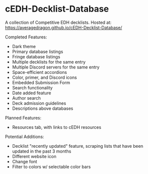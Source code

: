 # cEDH-Decklist-Database
A collection of Competitive EDH decklists.
Hosted at: https://averagedragon.github.io/cEDH-Decklist-Database/

Completed Features:
- Dark theme
- Primary database listings
- Fringe database listings
- Multiple decklists for the same entry
- Multiple Discord servers for the same entry
- Space-efficient accordions
- Color, primer, and Discord icons
- Embedded Submission Form
- Search functionality
- Date added feature
- Author search
- Deck admission guidelines
- Descriptions above databases

Planned Features:
- Resources tab, with links to cEDH resources

Potential Additions:
- Decklist "recently updated" feature, scraping lists that have been updated in the past 3 months
- Different website icon
- Change font
- Filter to colors w/ selectable color bars
